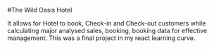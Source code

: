 #The Wild Oasis Hotel

It allows for Hotel to book, Check-in and Check-out customers while calculating major analysed sales, booking, booking data for effective management. This was a final project in my react learning curve.
